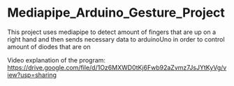 # Mediapipe_Arduino_Gesture_Project
This project uses mediapipe to detect amount of fingers that are up on a right hand
and then sends necessary data to arduinoUno in order to control amount of diodes that are on


Video explanation of the program: https://drive.google.com/file/d/1Oz6MXWD0tKj6Fwb92aZvmz7JsJYtKyVg/view?usp=sharing
